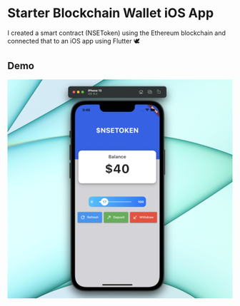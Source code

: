 # Starter Blockchain Wallet iOS App

I created a smart contract (NSEToken) using the Ethereum blockchain and connected that to an iOS app using Flutter 🕊


## Demo

![Demo.png](https://github.com/nicoestrada/nsetoken/blob/main/assets/Demo.png?raw=true)
